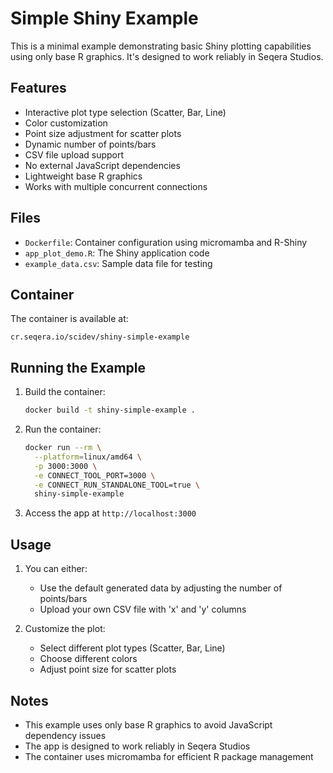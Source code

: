 # Simple Shiny Example

This is a minimal example demonstrating basic Shiny plotting capabilities using only base R graphics. It's designed to work reliably in Seqera Studios.

## Features

- Interactive plot type selection (Scatter, Bar, Line)
- Color customization
- Point size adjustment for scatter plots
- Dynamic number of points/bars
- CSV file upload support
- No external JavaScript dependencies
- Lightweight base R graphics
- Works with multiple concurrent connections

## Files

- `Dockerfile`: Container configuration using micromamba and R-Shiny
- `app_plot_demo.R`: The Shiny application code
- `example_data.csv`: Sample data file for testing

## Container

The container is available at:
```
cr.seqera.io/scidev/shiny-simple-example
```

## Running the Example

1. Build the container:
   ```bash
   docker build -t shiny-simple-example .
   ```

2. Run the container:
   ```bash
   docker run --rm \
     --platform=linux/amd64 \
     -p 3000:3000 \
     -e CONNECT_TOOL_PORT=3000 \
     -e CONNECT_RUN_STANDALONE_TOOL=true \
     shiny-simple-example
   ```

3. Access the app at `http://localhost:3000`

## Usage

1. You can either:
   - Use the default generated data by adjusting the number of points/bars
   - Upload your own CSV file with 'x' and 'y' columns

2. Customize the plot:
   - Select different plot types (Scatter, Bar, Line)
   - Choose different colors
   - Adjust point size for scatter plots

## Notes

- This example uses only base R graphics to avoid JavaScript dependency issues
- The app is designed to work reliably in Seqera Studios
- The container uses micromamba for efficient R package management 